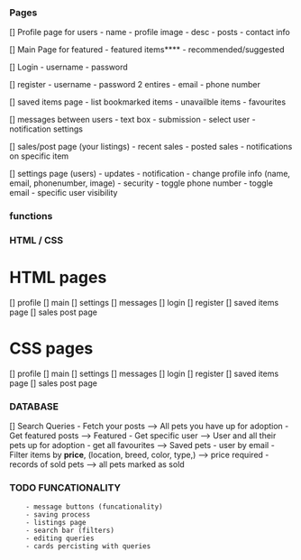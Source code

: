 ### Pages
[] Profile page for users
    - name 
    - profile image
    - desc 
    - posts 
    - contact info


[] Main Page for featured
    - featured items****
    - recommended/suggested


[] Login
    - username
    - password

[] register
    - username
    - password 2 entires
    - email
    - phone number

[] saved items page
    - list bookmarked items
    - unavailble items
    - favourites

[] messages between users
    - text box
    - submission
    - select user
    - notification settings

[] sales/post page (your listings)
    - recent sales
    - posted sales
    - notifications on specific item

[] settings page (users)
    - updates
    - notification
    - change profile info (name, email, phonenumber, image)
    - security - toggle phone number
               - toggle email
               - specific user visibility


### functions



### HTML / CSS 

# HTML pages
[] profile
[] main
[] settings
[] messages
[] login
[] register
[] saved items page
[] sales post page

# CSS pages
[] profile
[] main
[] settings
[] messages
[] login
[] register
[] saved items page
[] sales post page

### DATABASE
[] Search Queries - Fetch your posts --> All pets you have up for adoption
                  - Get featured posts --> Featured
                  - Get specific user --> User and all their pets up for adoption
                  - get all favourites --> Saved pets
                  - user by email
                  - Filter items by **price**, (location, breed, color, type,) --> price required
                  - records of sold pets --> all pets marked as sold
                  

### TODO FUNCATIONALITY
        - message buttons (funcationality)
        - saving process
        - listings page
        - search bar (filters)
        - editing queries
        - cards percisting with queries

